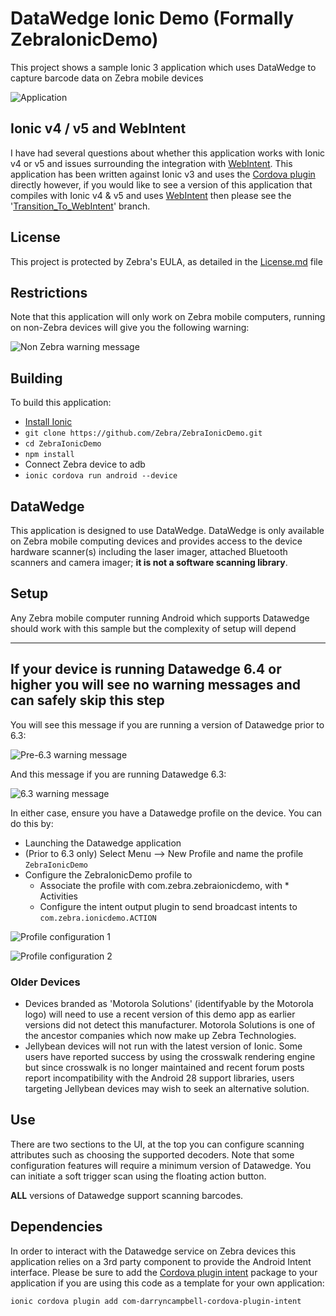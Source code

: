 # DataWedge Ionic Demo (Formally ZebraIonicDemo)
This project shows a sample Ionic 3 application which uses DataWedge to capture barcode data on Zebra mobile devices

![Application](https://raw.githubusercontent.com/Zebra/ZebraIonicDemo/master/screenshots/application01.png)

## Ionic v4 / v5 and WebIntent
I have had several questions about whether this application works with Ionic v4 or v5 and issues surrounding the integration with [WebIntent](https://ionicframework.com/docs/native/web-intent).  This application has been written against Ionic v3 and uses the [Cordova plugin](https://github.com/darryncampbell/darryncampbell-cordova-plugin-intent) directly however, if you would like to see a version of this application that compiles with Ionic v4 & v5 and uses [WebIntent](https://ionicframework.com/docs/native/web-intent) then please see the '[Transition_To_WebIntent](https://github.com/Zebra/ZebraIonicDemo/tree/Transition_To_WebIntent)' branch. 

##  License
This project is protected by Zebra's EULA, as detailed in the [License.md](./License.md) file

##  Restrictions

Note that this application will only work on Zebra mobile computers, running on non-Zebra devices will give you the following warning:

![Non Zebra warning message](https://raw.githubusercontent.com/Zebra/ZebraIonicDemo/master/screenshots/consumer_warning.png)


##  Building
To build this application:
- [Install Ionic](https://ionicframework.com/docs/v1/guide/installation.html)
- `git clone https://github.com/Zebra/ZebraIonicDemo.git`
- `cd ZebraIonicDemo`
- `npm install`
- Connect Zebra device to adb
- `ionic cordova run android --device`

##   DataWedge
This application is designed to use DataWedge.  DataWedge is only available on Zebra mobile computing devices and provides access to the device hardware scanner(s) including the laser imager, attached Bluetooth scanners and camera imager; **it is not a software scanning library**.

##   Setup
Any Zebra mobile computer running Android which supports Datawedge should work with this sample but the complexity of setup will depend 

---
If your device is running Datawedge 6.4 or higher you will see no warning messages and can safely skip this step
---
You will see this message if you are running a version of Datawedge prior to 6.3:

![Pre-6.3 warning message](https://raw.githubusercontent.com/Zebra/ZebraIonicDemo/master/screenshots/pre-6.3_message.png)

And this message if you are running Datawedge 6.3:

![6.3 warning message](https://raw.githubusercontent.com/Zebra/ZebraIonicDemo/master/screenshots/6.3_message.png)

In either case, ensure you have a Datawedge profile on the device.  You can do this by:
- Launching the Datawedge application
- (Prior to 6.3 only) Select Menu --> New Profile and name the profile `ZebraIonicDemo`
- Configure the ZebraIonicDemo profile to 
  - Associate the profile with com.zebra.zebraionicdemo, with * Activities
  - Configure the intent output plugin to send broadcast intents to `com.zebra.ionicdemo.ACTION`
  
![Profile configuration 1](https://raw.githubusercontent.com/Zebra/ZebraIonicDemo/master/screenshots/profile_activities.png)

![Profile configuration 2](https://raw.githubusercontent.com/Zebra/ZebraIonicDemo/master/screenshots/profile_output.png)

### Older Devices
- Devices branded as 'Motorola Solutions' (identifyable by the Motorola logo) will need to use a recent version of this demo app as earlier versions did not detect this manufacturer.  Motorola Solutions is one of the ancestor companies which now make up Zebra Technologies.  
- Jellybean devices will not run with the latest version of Ionic.  Some users have reported success by using the crosswalk rendering engine but since crosswalk is no longer maintained and recent forum posts report incompatibility with the Android 28 support libraries, users targeting Jellybean devices may wish to seek an alternative solution.

##  Use

There are two sections to the UI, at the top you can configure scanning attributes such as choosing the supported decoders.  Note that some configuration features will require a minimum version of Datawedge.  You can initiate a soft trigger scan using the floating action button.

**ALL** versions of Datawedge support scanning barcodes. 

##  Dependencies

In order to interact with the Datawedge service on Zebra devices this application relies on a 3rd party component to provide the Android Intent interface.  Please be sure to add the [Cordova plugin intent](https://www.npmjs.com/package/com-darryncampbell-cordova-plugin-intent) package to your application if you are using this code as a template for your own application:

`ionic cordova plugin add com-darryncampbell-cordova-plugin-intent`
